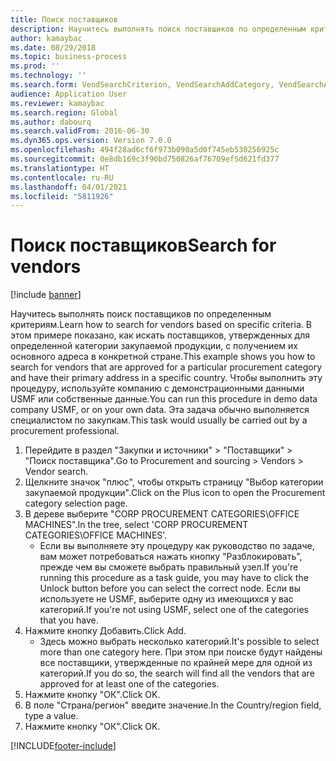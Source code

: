 ```yaml
---
title: Поиск поставщиков
description: Научитесь выполнять поиск поставщиков по определенным критериям.
author: kamaybac
ms.date: 08/29/2018
ms.topic: business-process
ms.prod: ''
ms.technology: ''
ms.search.form: VendSearchCriterion, VendSearchAddCategory, VendSearchAddReviewCriterionGroup, VendSearchResults, VendSearchAddReviewCriterion
audience: Application User
ms.reviewer: kamaybac
ms.search.region: Global
ms.author: dabourq
ms.search.validFrom: 2016-06-30
ms.dyn365.ops.version: Version 7.0.0
ms.openlocfilehash: 494f28ad6cf6f973b090a5d0f745eb530256925c
ms.sourcegitcommit: 0e8db169c3f90bd750826af76709ef5d621fd377
ms.translationtype: HT
ms.contentlocale: ru-RU
ms.lasthandoff: 04/01/2021
ms.locfileid: "5811926"
---
```

# <a name="search-for-vendors"></a><span data-ttu-id="5ea9a-103">Поиск поставщиков</span><span class="sxs-lookup"><span data-stu-id="5ea9a-103">Search for vendors</span></span>

[!include [banner](../../includes/banner.md)]

<span data-ttu-id="5ea9a-104">Научитесь выполнять поиск поставщиков по определенным критериям.</span><span class="sxs-lookup"><span data-stu-id="5ea9a-104">Learn how to search for vendors based on specific criteria.</span></span> <span data-ttu-id="5ea9a-105">В этом примере показано, как искать поставщиков, утвержденных для определенной категории закупаемой продукции, с получением их основного адреса в конкретной стране.</span><span class="sxs-lookup"><span data-stu-id="5ea9a-105">This example shows you how to search for vendors that are approved for a particular procurement category and have their primary address in a specific country.</span></span> <span data-ttu-id="5ea9a-106">Чтобы выполнить эту процедуру, используйте компанию с демонстрационными данными USMF или собственные данные.</span><span class="sxs-lookup"><span data-stu-id="5ea9a-106">You can run this procedure in demo data company USMF, or on your own data.</span></span> <span data-ttu-id="5ea9a-107">Эта задача обычно выполняется специалистом по закупкам.</span><span class="sxs-lookup"><span data-stu-id="5ea9a-107">This task would usually be carried out by a procurement professional.</span></span>

1. <span data-ttu-id="5ea9a-108">Перейдите в раздел "Закупки и источники" > "Поставщики" > "Поиск поставщика".</span><span class="sxs-lookup"><span data-stu-id="5ea9a-108">Go to Procurement and sourcing > Vendors > Vendor search.</span></span>
2. <span data-ttu-id="5ea9a-109">Щелкните значок "плюс", чтобы открыть страницу "Выбор категории закупаемой продукции".</span><span class="sxs-lookup"><span data-stu-id="5ea9a-109">Click on the Plus icon to open the Procurement category selection page.</span></span>  
3. <span data-ttu-id="5ea9a-110">В дереве выберите "CORP PROCUREMENT CATEGORIES\OFFICE MACHINES".</span><span class="sxs-lookup"><span data-stu-id="5ea9a-110">In the tree, select 'CORP PROCUREMENT CATEGORIES\OFFICE MACHINES'.</span></span>
    * <span data-ttu-id="5ea9a-111">Если вы выполняете эту процедуру как руководство по задаче, вам может потребоваться нажать кнопку "Разблокировать", прежде чем вы сможете выбрать правильный узел.</span><span class="sxs-lookup"><span data-stu-id="5ea9a-111">If you're running this procedure as a task guide, you may have to click the Unlock button before you can select the correct node.</span></span> <span data-ttu-id="5ea9a-112">Если вы используете не USMF, выберите одну из имеющихся у вас категорий.</span><span class="sxs-lookup"><span data-stu-id="5ea9a-112">If you're not using USMF, select one of the categories that you have.</span></span>  
4. <span data-ttu-id="5ea9a-113">Нажмите кнопку Добавить.</span><span class="sxs-lookup"><span data-stu-id="5ea9a-113">Click Add.</span></span>
    * <span data-ttu-id="5ea9a-114">Здесь можно выбрать несколько категорий.</span><span class="sxs-lookup"><span data-stu-id="5ea9a-114">It's possible to select more than one category here.</span></span> <span data-ttu-id="5ea9a-115">При этом при поиске будут найдены все поставщики, утвержденные по крайней мере для одной из категорий.</span><span class="sxs-lookup"><span data-stu-id="5ea9a-115">If you do so, the search will find all the vendors that are approved for at least one of the categories.</span></span>  
5. <span data-ttu-id="5ea9a-116">Нажмите кнопку "OК".</span><span class="sxs-lookup"><span data-stu-id="5ea9a-116">Click OK.</span></span>
6. <span data-ttu-id="5ea9a-117">В поле "Страна/регион" введите значение.</span><span class="sxs-lookup"><span data-stu-id="5ea9a-117">In the Country/region field, type a value.</span></span>
7. <span data-ttu-id="5ea9a-118">Нажмите кнопку "OК".</span><span class="sxs-lookup"><span data-stu-id="5ea9a-118">Click OK.</span></span>



[!INCLUDE[footer-include](../../../includes/footer-banner.md)]